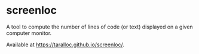 # screenloc
A tool to compute the number of lines of code (or text) displayed on a given computer monitor.

Available at https://taralloc.github.io/screenloc/.